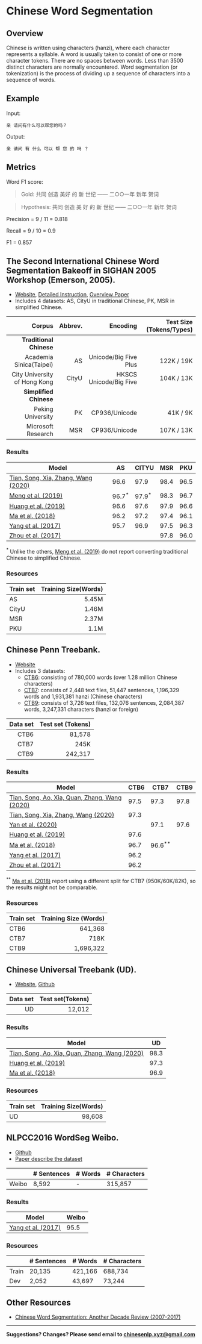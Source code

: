 # Chinese Word Segmentation


## Overview

Chinese is written using characters (hanzi), where each character represents a syllable. A word is usually taken to consist of one or more character tokens.  There are no spaces between words. Less than 3500 distinct characters are normally encountered. Word segmentation (or tokenization) is the process of dividing up  a sequence of characters into a sequence of words.

## Example

Input:

```
亲 请问有什么可以帮您的吗？
```

Output:

```
亲 请问 有 什么 可以 帮 您 的 吗 ？
```

## Metrics

Word F1 score:

> Gold: 共同  创造  美好  的  新  世纪  ——  二○○一年  新年  贺词

> Hypothesis: 共同  创造  美  好  的  新  世纪  ——  二○○一年  新年  贺词

Precision = 9 / 11 = 0.818

Recall = 9 / 10 = 0.9

F1 = 0.857


## <span class="t">The Second International Chinese Word Segmentation Bakeoff in SIGHAN 2005 Workshop (Emerson, 2005)</span>.

* [Website](http://sighan.cs.uchicago.edu/bakeoff2005/), [Detailed Instruction](http://sighan.cs.uchicago.edu/bakeoff2005/data/instructions.php.html), [Overview Paper](http://aclweb.org/anthology/I05-3017)
* Includes 4 datasets: AS, CityU in traditional Chinese, PK, MSR in simplified Chinese.

| Corpus | Abbrev. | Encoding | Test Size (Tokens/Types) |
| ---: | ---: | ---: | ---: |
| **Traditional Chinese** |
|Academia Sinica(Taipei)|AS|Unicode/Big Five Plus|122K / 19K|
|City University of Hong Kong|CityU|HKSCS Unicode/Big Five|104K / 13K|
| **Simplified Chinese** |
|Peking University|PK|CP936/Unicode|41K / 9K|
|Microsoft Research|MSR|CP936/Unicode|107K / 13K|

### Results

|  Model | AS | CITYU | MSR | PKU |
| --- | --- | --- | --- | --- |
|  [Tian, Song, Xia, Zhang, Wang (2020)](https://www.aclweb.org/anthology/2020.acl-main.734/) | 96.6 | 97.9 | 98.4 | 96.5 |
|  [Meng et al. (2019)](https://arxiv.org/abs/1901.10125) | 96.7<sup>*</sup> | 97.9<sup>*</sup> | 98.3 | 96.7 |
|  [Huang et al. (2019)](https://arxiv.org/abs/1903.04190)| 96.6 | 97.6 | 97.9 | 96.6 |
|  [Ma et al. (2018)](http://aclweb.org/anthology/D18-1529) | 96.2 | 97.2 | 97.4 | 96.1 |
|  [Yang et al. (2017)](http://aclweb.org/anthology/P17-1078) | 95.7 | 96.9 | 97.5 | 96.3 |
|  [Zhou et al. (2017)](https://www.aclweb.org/anthology/D17-1079) |  |  | 97.8 | 96.0 |

<sup>*</sup> Unlike the others, [Meng et al. (2019)](https://arxiv.org/pdf/1901.10125.pdf) do not report converting traditional Chinese to simplified Chinese.

### Resources

|  Train set | Training Size(Words) |
| --- | ----: |
|  AS | 5.45M |
|  CityU | 1.46M |
|  MSR | 2.37M |
|  PKU | 1.1M |


## <span class="t">Chinese Penn Treebank</span>.

* [Website](https://www.cs.brandeis.edu/~clp/ctb/)
* Includes 3 datasets:
  * [CTB6](https://catalog.ldc.upenn.edu/LDC2007T36): consisting of 780,000 words (over 1.28 million Chinese characters)
  * [CTB7](https://catalog.ldc.upenn.edu/LDC2010T07): consists of 2,448 text files, 51,447 sentences, 1,196,329 words and 1,931,381 hanzi (Chinese characters)
  * [CTB9](https://catalog.ldc.upenn.edu/LDC2016T13): consists of 3,726 text files, 132,076 sentences, 2,084,387 words, 3,247,331 characters (hanzi or foreign)

|Data set|Test set (Tokens)|
| ---: | ---: |
|CTB6|81,578|
|CTB7|245K|
|CTB9|242,317|

### Results

|  Model | CTB6 | CTB7 | CTB9 |
| --- | --- | --- | --- |
| [Tian, Song, Ao, Xia, Quan, Zhang, Wang (2020)](https://www.aclweb.org/anthology/2020.acl-main.735/) | 97.5 | 97.3 | 97.8 |
| [Tian, Song, Xia, Zhang, Wang (2020)](https://www.aclweb.org/anthology/2020.acl-main.734/) | 97.3 | |
| [Yan et al. (2020)](https://transacl.org/ojs/index.php/tacl/article/view/1876) | | 97.1| 97.6 |
| [Huang et al. (2019)](https://arxiv.org/abs/1903.04190)|97.6| | |
| [Ma et al. (2018)](http://aclweb.org/anthology/D18-1529) | 96.7 | 96.6<sup>**</sup> | |
| [Yang et al. (2017)](http://aclweb.org/anthology/P17-1078) | 96.2 |  | |
| [Zhou et al. (2017)](https://www.aclweb.org/anthology/D17-1079) | 96.2 | | |

<sup>**</sup> [Ma et al. (2018)](http://aclweb.org/anthology/D18-1529) report using a different split for CTB7 (950K/60K/82K), so the results might not be comparable.


### Resources

|  Train set | Training Size (Words) |
| --- | ----: |
|  CTB6 | 641,368 |
|  CTB7 | 718K |
|  CTB9 | 1,696,322 |


## <span class="t">Chinese Universal Treebank (UD)</span>.

* [Website](https://universaldependencies.org/), [Github](https://github.com/UniversalDependencies/UD_Chinese-GSD)

|Data set|Test set(Tokens)|
| ---: | ---: |
|UD|12,012|

### Results

|  Model | UD |
| --- | --- | 
| [Tian, Song, Ao, Xia, Quan, Zhang, Wang (2020)](https://www.aclweb.org/anthology/2020.acl-main.735/) | 98.3 |
| [Huang et al. (2019)](https://arxiv.org/abs/1903.04190)|97.3 |
| [Ma et al. (2018)](http://aclweb.org/anthology/D18-1529) | 96.9 |

### Resources

|  Train set | Training Size(Words) |
| --- | ----: |
|  UD | 98,608 |


## <span class="t">NLPCC2016 WordSeg Weibo</span>.

* [Github](https://github.com/FudanNLP/NLPCC-WordSeg-Weibo)
* [Paper describe the dataset](https://link.springer.com/chapter/10.1007/978-3-319-50496-4_84)

|   | # Sentences | # Words | # Characters |
| --- | --- | --- | --- |
| Weibo | 8,592 | - | 315,857 |

### Results

|  Model | Weibo |
| --- | --- | 
| [Yang et al. (2017)](http://aclweb.org/anthology/P17-1078) | 95.5 | 


### Resources

|   | # Sentences | # Words | # Characters |
| --- | --- | --- | --- |
|  Train | 20,135 | 421,166 | 688,734 |
|  Dev | 2,052 | 43,697 | 73,244 |


## Other Resources

* [Chinese Word Segmentation: Another Decade Review (2007-2017)](https://arxiv.org/pdf/1901.06079.pdf)

---

**Suggestions? Changes? Please send email to [chinesenlp.xyz@gmail.com](mailto:chinesenlp.xyz@gmail.com)**


